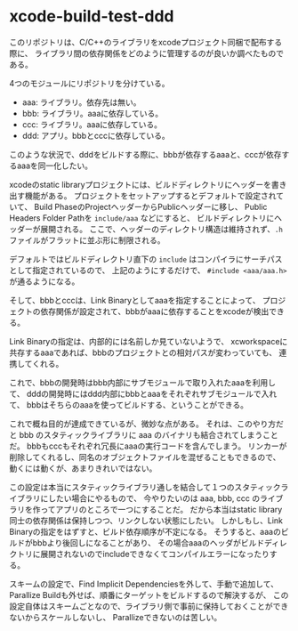 # xcode-build-test-ddd

このリポジトリは、C/C++のライブラリをxcodeプロジェクト同梱で配布する際に、
ライブラリ間の依存関係をどのように管理するのが良いか調べたものである。

4つのモジュールにリポジトリを分けている。

- aaa: ライブラリ。依存先は無い。
- bbb: ライブラリ。aaaに依存している。
- ccc: ライブラリ。aaaに依存している。
- ddd: アプリ。bbbとcccに依存している。

このような状況で、dddをビルドする際に、bbbが依存するaaaと、cccが依存するaaaを同一化したい。

xcodeのstatic libraryプロジェクトには、ビルドディレクトリにヘッダーを書き出す機能がある。
プロジェクトをセットアップするとデフォルトで設定されていて、
Build PhaseのProjectヘッダーからPublicヘッダーに移し、
Public Headers Folder Pathを `include/aaa` などにすると、
ビルドディレクトリにヘッダーが展開される。
ここで、ヘッダーのディレクトリ構造は維持されず、`.h`　ファイルがフラットに並ぶ形に制限される。

デフォルトではビルドディレクトリ直下の `include` はコンパイラにサーチパスとして指定されているので、
上記のようにするだけで、 `#include <aaa/aaa.h>` が通るようになる。

そして、bbbとcccは、Link Binaryとしてaaaを指定することによって、
プロジェクトの依存関係が設定されて、bbbがaaaに依存することをxcodeが検出できる。

Link Binaryの指定は、内部的には名前しか見ていないようで、
xcworkspaceに共存するaaaであれば、bbbのプロジェクトとの相対パスが変わっていても、
連携してくれる。

これで、bbbの開発時はbbb内部にサブモジュールで取り入れたaaaを利用して、
dddの開発時にはddd内部にbbbとaaaをそれぞれサブモジュールで入れて、
bbbはそちらのaaaを使ってビルドする、ということができる。

これで概ね目的が達成できているが、微妙な点がある。
それは、このやり方だと bbb のスタティックライブラリに aaa のバイナリも結合されてしまうことだ。
bbbもcccもそれぞれ冗長にaaaの実行コードを含んでしまう。
リンカーが削除してくれるし、同名のオブジェクトファイルを混ぜることもできるので、
動くには動くが、あまりきれいではない。

この設定は本当にスタティックライブラリ通しを結合して１つのスタティックライブラリにしたい場合にやるもので、
今やりたいのは aaa, bbb, ccc のライブラリを作ってアプリのところで一つにすることだ。
だから本当はstatic library同士の依存関係は保持しつつ、リンクしない状態にしたい。
しかしもし、Link Binaryの指定をはずすと、ビルド依存順序が不定になる。
そうすると、aaaのビルドがbbbより後回しになることがあり、
その場合aaaのヘッダがビルドディレクトリに展開されないのでincludeできなくてコンパイルエラーになったりする。

スキームの設定で、Find Implicit Dependenciesを外して、手動で追加して、
Parallize Buildも外せば、順番にターゲットをビルドするので解決するが、
この設定自体はスキームごとなので、ライブラリ側で事前に保持しておくことができないからスケールしないし、
Parallizeできないのは苦しい。






